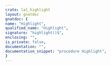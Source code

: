 ```yaml
---
crate: lal_highlight
layout: gnatdoc
gnatdoc: {
name: "Highlight",
qualified_name: "Highlight",
signature: "highlight()$",
enclosing: "",
is_private: false,
documentation: "",
documentation_snippet: "procedure Highlight",
}
---
```

